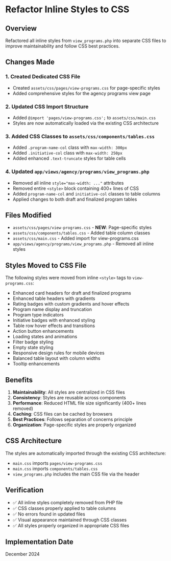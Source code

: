 # Refactor Inline Styles to CSS

## Overview
Refactored all inline styles from `view_programs.php` into separate CSS files to improve maintainability and follow CSS best practices.

## Changes Made

### 1. Created Dedicated CSS File
- Created `assets/css/pages/view-programs.css` for page-specific styles
- Added comprehensive styles for the agency programs view page

### 2. Updated CSS Import Structure
- Added `@import 'pages/view-programs.css';` to `assets/css/main.css`
- Styles are now automatically loaded via the existing CSS architecture

### 3. Added CSS Classes to `assets/css/components/tables.css`
- Added `.program-name-col` class with `max-width: 300px`
- Added `.initiative-col` class with `max-width: 250px`
- Added enhanced `.text-truncate` styles for table cells

### 4. Updated `app/views/agency/programs/view_programs.php`
- Removed all inline `style="max-width: ..."` attributes
- Removed entire `<style>` block containing 400+ lines of CSS
- Added `program-name-col` and `initiative-col` classes to table columns
- Applied changes to both draft and finalized program tables

## Files Modified
- `assets/css/pages/view-programs.css` - **NEW**: Page-specific styles
- `assets/css/components/tables.css` - Added table column classes
- `assets/css/main.css` - Added import for view-programs.css
- `app/views/agency/programs/view_programs.php` - Removed all inline styles

## Styles Moved to CSS File
The following styles were moved from inline `<style>` tags to `view-programs.css`:
- Enhanced card headers for draft and finalized programs
- Enhanced table headers with gradients
- Rating badges with custom gradients and hover effects
- Program name display and truncation
- Program type indicators
- Initiative badges with enhanced styling
- Table row hover effects and transitions
- Action button enhancements
- Loading states and animations
- Filter badge styling
- Empty state styling
- Responsive design rules for mobile devices
- Balanced table layout with column widths
- Tooltip enhancements

## Benefits
1. **Maintainability**: All styles are centralized in CSS files
2. **Consistency**: Styles are reusable across components
3. **Performance**: Reduced HTML file size significantly (400+ lines removed)
4. **Caching**: CSS files can be cached by browsers
5. **Best Practices**: Follows separation of concerns principle
6. **Organization**: Page-specific styles are properly organized

## CSS Architecture
The styles are automatically imported through the existing CSS architecture:
- `main.css` imports `pages/view-programs.css`
- `main.css` imports `components/tables.css`
- `view_programs.php` includes the main CSS file via the header

## Verification
- ✅ All inline styles completely removed from PHP file
- ✅ CSS classes properly applied to table columns
- ✅ No errors found in updated files
- ✅ Visual appearance maintained through CSS classes
- ✅ All styles properly organized in appropriate CSS files

## Implementation Date
December 2024
